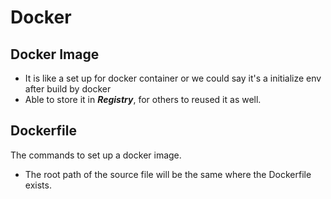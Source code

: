 # Docker
## Docker Image
- It is like a set up for docker container or we could say it's a initialize env after build by docker
- Able to store it in ***Registry***, for others to reused it as well.

## Dockerfile

The commands to set up a docker image.

- The root path of the source file will be the same where the Dockerfile exists.

